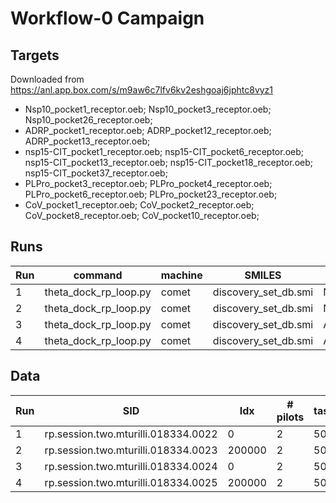 # Workflow-0 Campaign

## Targets 

Downloaded from https://anl.app.box.com/s/m9aw6c7lfv6kv2eshgoaj6jphtc8vyz1

* Nsp10_pocket1_receptor.oeb; Nsp10_pocket3_receptor.oeb; Nsp10_pocket26_receptor.oeb; 
* ADRP_pocket1_receptor.oeb; ADRP_pocket12_receptor.oeb; ADRP_pocket13_receptor.oeb; 
* nsp15-CIT_pocket1_receptor.oeb; nsp15-CIT_pocket6_receptor.oeb; nsp15-CIT_pocket13_receptor.oeb; nsp15-CIT_pocket18_receptor.oeb; nsp15-CIT_pocket37_receptor.oeb; 
* PLPro_pocket3_receptor.oeb; PLPro_pocket4_receptor.oeb; PLPro_pocket6_receptor.oeb; PLPro_pocket23_receptor.oeb; 
* CoV_pocket1_receptor.oeb; CoV_pocket2_receptor.oeb; CoV_pocket8_receptor.oeb; CoV_pocket10_receptor.oeb; 

## Runs

| Run | command               | machine  | SMILES               | OEB                         |
|-----|-----------------------|----------|----------------------|-----------------------------|
| 1   | theta_dock_rp_loop.py | comet    | discovery_set_db.smi | Nsp10_pocket26_receptor.oeb |
| 2   | theta_dock_rp_loop.py | comet    | discovery_set_db.smi | Nsp10_pocket26_receptor.oeb |
| 3   | theta_dock_rp_loop.py | comet    | discovery_set_db.smi | ADRP_pocket1_receptor.oeb   |
| 4   | theta_dock_rp_loop.py | comet    | discovery_set_db.smi | ADRP_pocket1_receptor.oeb   |

## Data

| Run | SID                                 | Idx    | # pilots | task/pilot | # Idx |
|-----|-------------------------------------|--------|----------|------------|-------|
| 1   | rp.session.two.mturilli.018334.0022 | 0      | 2        | 50         | 2000  |
| 2   | rp.session.two.mturilli.018334.0023 | 200000 | 2        | 50         | 2000  |
| 3   | rp.session.two.mturilli.018334.0024 | 0      | 2        | 50         | 2000  |
| 4   | rp.session.two.mturilli.018334.0025 | 200000 | 2        | 50         | 2000  |
